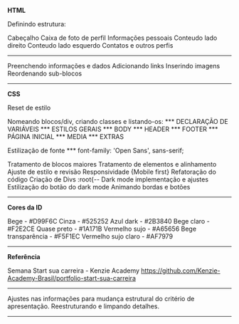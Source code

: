 **HTML**

Definindo estrutura:

Cabeçalho
Caixa de foto de perfil
Informações pessoais
Conteudo lado direito
Conteudo lado esquerdo
Contatos e outros perfis

-----------------------------------------

Preenchendo informações e dados
Adicionando links
Inserindo imagens
Reordenando sub-blocos

-----------------------------------------

**CSS**

Reset de estilo

Nomeando blocos/div, criando classes e listando-os:
*** DECLARAÇÃO DE VARIÁVEIS
*** ESTILOS GERAIS
*** BODY
*** HEADER
*** FOOTER
*** PÁGINA INICIAL
*** MEDIA
*** EXTRAS

Estilização de fonte
*** font-family: 'Open Sans', sans-serif;

Tratamento de blocos maiores
Tratamento de elementos e alinhamento
Ajuste de estilo e revisão
Responsividade {Mobile first}
Refatoração do código
Criação de Divs :root{--
Dark mode implementação e ajustes
Estilização do botão do dark mode
Animando bordas e botões

-----------------------------------------

**Cores da ID**

Bege - #D99F6C
Cinza - #525252
Azul dark - #2B3840
Bege claro - #F2E2CE
Quase preto - #1A171B
Vermelho sujo - #A65656
Bege transparência - #F5F1EC
Vermelho sujo claro - #AF7979

-----------------------------------------

**Referência**

Semana Start sua carreira - Kenzie Academy
https://github.com/Kenzie-Academy-Brasil/portfolio-start-sua-carreira

-----------------------------------------

Ajustes nas informações para mudança estrutural do critério de apresentação.
Reestruturando e limpando detalhes.

-----------------------------------------
